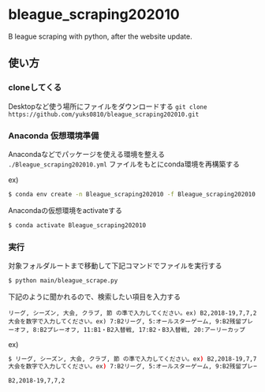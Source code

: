 # bleague_scraping202010
B league scraping with python, after the website update. 

## 使い方
### cloneしてくる
Desktopなど使う場所にファイルをダウンロードする
`git clone https://github.com/yuks0810/bleague_scraping202010.git`

### Anaconda 仮想環境準備
Anacondaなどでパッケージを使える環境を整える
`./Bleague_scraping202010.yml`
ファイルをもとにconda環境を再構築する

ex)

```bash
$ conda env create -n Bleague_scraping202010 -f Bleague_scraping202010.yml
```

Anacondaの仮想環境をactivateする

```bash
$ conda activate Bleague_scraping202010
```

### 実行
対象フォルダルートまで移動して下記コマンドでファイルを実行する

```bash
$ python main/bleague_scrape.py
```

下記のように聞かれるので、検索したい項目を入力する

```
リーグ, シーズン, 大会, クラブ, 節 の準で入力してください。ex) B2,2018-19,7,7,2 
大会を数字で入力してください。ex) 7:B2リーグ, 5:オールスターゲーム, 9:B2残留プレーオフ, 8:B2プレーオフ, 11:B1・B2入替戦, 17:B2・B3入替戦, 20:アーリーカップ
```
ex) 

```bash
$ リーグ, シーズン, 大会, クラブ, 節 の準で入力してください。ex) B2,2018-19,7,7,2 
大会を数字で入力してください。ex) 7:B2リーグ, 5:オールスターゲーム, 9:B2残留プレーオフ, 8:B2プレーオフ, 11:B1・B2入替戦, 17:B2・B3入替戦, 20:アーリーカップ

B2,2018-19,7,7,2
```

